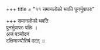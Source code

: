 +++
title = "११ समानलोको भवति पुनर्भुवापरः"

+++
समानलोको भवति  
पुनर्भुवापरः पतिः ।  
अजं पञ्चौदनं  
दक्षिणाज्योतिषं ददत् ॥